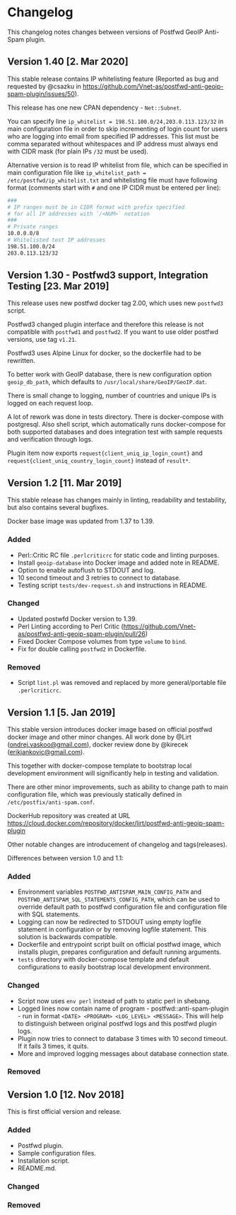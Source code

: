 # Changelog

This changelog notes changes between versions of Postfwd GeoIP Anti-Spam plugin.

## Version 1.40 [2. Mar 2020]

This stable release contains IP whitelisting feature (Reported as bug and requested by @csazku in https://github.com/Vnet-as/postfwd-anti-geoip-spam-plugin/issues/50).

This release has one new CPAN dependency - `Net::Subnet`.

You can specify line `ip_whitelist = 198.51.100.0/24,203.0.113.123/32` in main
configuration file in order to skip incrementing of login count for users
who are logging into email from specified IP addresses.
This list must be comma separated without whitespaces and IP address must always
end with CIDR mask (for plain IPs `/32` must be used).

Alternative version is to read IP whitelist from file, which can be specified in
main configuration file like `ip_whitelist_path = /etc/postfwd/ip_whitelist.txt`
and whitelisting file must have following format (comments start with `#` and
one IP CIDR must be entered per line):

```bash
###
# IP ranges must be in CIDR format with prefix specified
# for all IP addresses with `/<NUM>` notation
###
# Private ranges
10.0.0.0/8
# Whitelisted test IP addresses
198.51.100.0/24
203.0.113.123/32
```

## Version 1.30 - Postfwd3 support, Integration Testing [23. Mar 2019]

This release uses new postfwd docker tag 2.00, which uses new `postfwd3` script.

Postfwd3 changed plugin interface and therefore this release is not compatible with
`postfwd1` and `postfwd2`. If you want to use older postfwd versions, use tag `v1.21`.

Postfwd3 uses Alpine Linux for docker, so the dockerfile had to be rewritten.

To better work with GeoIP database, there is new configuration option `geoip_db_path`,
which defaults to `/usr/local/share/GeoIP/GeoIP.dat`.

There is small change to logging, number of countries and unique IPs is logged on each
request loop.

A lot of rework was done in tests directory. There is docker-compose with postgresql.
Also shell script, which automatically runs docker-compose for both supported databases
and does integration test with sample requests and verification through logs.

Plugin item now exports `request{client_uniq_ip_login_count}`
and `request{client_uniq_country_login_count}` instead of `result*`.

## Version 1.2 [11. Mar 2019]

This stable release has changes mainly in linting, readability and testability, but also
contains several bugfixes.

Docker base image was updated from 1.37 to 1.39.

### Added

- Perl::Critic RC file `.perlcriticrc` for static code and linting purposes.
- Install `geoip-database` into Docker image and added note in README.
- Option to enable autoflush to STDOUT and log.
- 10 second timeout and 3 retries to connect to database.
- Testing script `tests/dev-request.sh` and instructions in README.

### Changed

- Updated postwfd Docker version to 1.39.
- Perl Linting according to Perl Critic (https://github.com/Vnet-as/postfwd-anti-geoip-spam-plugin/pull/26)
- Fixed Docker Compose volumes from type `volume` to `bind`.
- Fix for double calling `postfwd2` in Dockerfile.

### Removed

- Script `lint.pl` was removed and replaced by more general/portable file
`.perlcriticrc`.

## Version 1.1 [5. Jan 2019]

This stable version introduces docker image based on official postfwd docker image
and other minor changes. All work done by @Lirt (ondrej.vaskoo@gmail.com),
docker review done by @kirecek (erikjankovic@gmail.com).

This together with docker-compose template to bootstrap local development
environment will significantly help in testing and validation.

There are other minor improvements, such as ability to change path to main configuration
file, which was previously statically defined in `/etc/postfix/anti-spam.conf`.

DockerHub repository was created at URL https://cloud.docker.com/repository/docker/lirt/postfwd-anti-geoip-spam-plugin

Other notable changes are introducement of changelog and tags(releases).

Differences between version 1.0 and 1.1:

### Added

- Environment variables `POSTFWD_ANTISPAM_MAIN_CONFIG_PATH` and
`POSTFWD_ANTISPAM_SQL_STATEMENTS_CONFIG_PATH`, which can be used to
override default path to postfwd configuration file and configuration file
with SQL statements.
- Logging can now be redirected to STDOUT using empty logfile statement in configuration
or by removing logfile statement. This solution is backwards compatible.
- Dockerfile and entrypoint script built on official postfwd image, which
installs plugin, prepares configuration and default running arguments.
- `tests` directory with docker-compose template and default configurations to easily
bootstrap local development environment.

### Changed

- Script now uses `env perl` instead of path to static perl in shebang.
- Logged lines now contain name of program - postfwd::anti-spam-plugin - run in format
`<DATE> <PROGRAM> <LOG_LEVEL> <MESSAGE>`. This will help to distinguish between original
postfwd logs and this postfwd plugin logs.
- Plugin now tries to connect to database 3 times with 10 second timeout. If it fails
3 times, it quits.
- More and improved logging messages about database connection state.

### Removed

## Version 1.0 [12. Nov 2018]

This is first official version and release.

### Added

- Postfwd plugin.
- Sample configuration files.
- Installation script.
- README.md.

### Changed

### Removed
